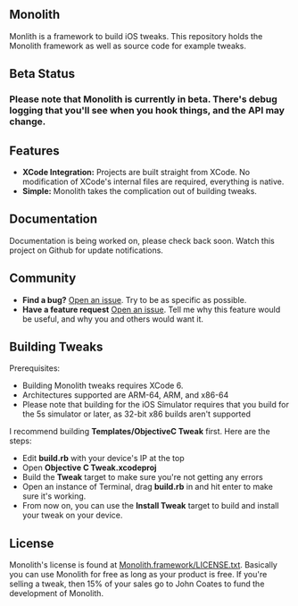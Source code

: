 ## Monolith
Monlith is a framework to build iOS tweaks. This repository holds the Monolith framework as well as source code for example tweaks.

## Beta Status
### Please note that Monolith is currently in beta. There's debug logging that you'll see when you hook things, and the API may change.

## Features
* **XCode Integration:** Projects are built straight from XCode. No modification of XCode's internal files are required, everything is native.
* **Simple:** Monolith takes the complication out of building tweaks.

## Documentation

Documentation is being worked on, please check back soon. Watch this project on Github for update notifications.

## Community

- **Find a bug?** [Open an issue](https://github.com/johncoates/Monolith/issues/new). Try to be as specific as possible.
- **Have a feature request** [Open an issue](https://github.com/johncoates/Monolith/issues/new). Tell me why this feature would be useful, and why you and others would want it.


## Building Tweaks

Prerequisites: 

* Building Monolith tweaks requires XCode 6.
* Architectures supported are ARM-64, ARM, and x86-64
* Please note that building for the iOS Simulator requires that you build for the 5s simulator or later, as 32-bit x86 builds aren't supported

I recommend building **Templates/ObjectiveC Tweak** first. Here are the steps:

* Edit **build.rb** with your device's IP at the top
* Open **Objective C Tweak.xcodeproj**
* Build the **Tweak** target to make sure you're not getting any errors
* Open an instance of Terminal, drag **build.rb** in and hit enter to make sure it's working.
* From now on, you can use the **Install Tweak** target to build and install your tweak on your device.

## License

Monolith's license is found at [Monolith.framework/LICENSE.txt](https://github.com/johncoates/Monolith/blob/master/Monolith.framework/LICENSE.txt). Basically you can use Monolith for free as long as your product is free. If you're selling a tweak, then 15% of your sales go to John Coates to fund the development of Monolith.